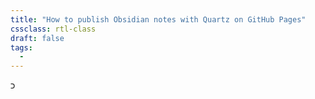 ```yaml
---
title: "How to publish Obsidian notes with Quartz on GitHub Pages"
cssclass: rtl-class
draft: false
tags:
  - 
---
```

כ